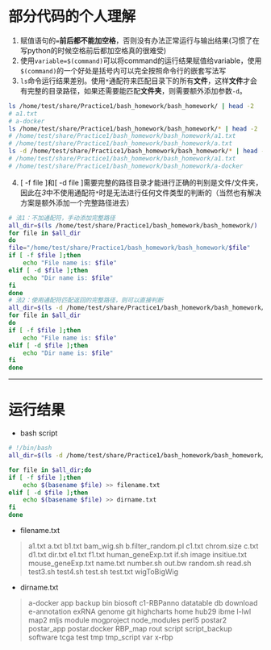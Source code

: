# 部分代码的个人理解
1. 赋值语句的`=`**前后都不能加空格**，否则没有办法正常运行与输出结果(习惯了在写python的时候空格前后都加空格真的很难受)
2. 使用`variable=$(command)`可以将command的运行结果赋值给variable，使用`$(command)`的一个好处是括号内可以完全按照命令行的嵌套写法写
3. `ls`命令运行结果差别。使用`*`通配符来匹配目录下的所有**文件**，这样**文件**才会有完整的目录路径，如果还需要能匹配**文件夹**，则需要额外添加参数`-d`。
```bash
ls /home/test/share/Practice1/bash_homework/bash_homework/ | head -2
# a1.txt
# a-docker
ls /home/test/share/Practice1/bash_homework/bash_homework/* | head -2
# /home/test/share/Practice1/bash_homework/bash_homework/a1.txt
# /home/test/share/Practice1/bash_homework/bash_homework/a.txt
ls -d /home/test/share/Practice1/bash_homework/bash_homework/* | head -2
# /home/test/share/Practice1/bash_homework/bash_homework/a1.txt
# /home/test/share/Practice1/bash_homework/bash_homework/a-docker
```
4. [ -f file ]和[ -d file ]需要完整的路径目录才能进行正确的判别是文件/文件夹，因此在*3*中不使用通配符`*`时是无法进行任何文件类型的判断的（当然也有解决方案是额外添加一个完整路径进去）
```bash
# 法1：不加通配符，手动添加完整路径
all_dir=$(ls /home/test/share/Practice1/bash_homework/bash_homework/)
for file in $all_dir
do 
file="/home/test/share/Practice1/bash_homework/bash_homework/$file"
if [ -f $file ];then
    echo "File name is: $file"
elif [ -d $file ];then
    echo "Dir name is: $file"
fi
done
# 法2：使用通配符匹配返回的完整路径，则可以直接判断
all_dir=$(ls -d /home/test/share/Practice1/bash_homework/bash_homework/*)
for file in $all_dir
do 
if [ -f $file ];then
    echo "File name is: $file"
elif [ -d $file ];then
    echo "Dir name is: $file"
fi
done
```

---
# 运行结果
* bash script
```bash
# !/bin/bash
all_dir=$(ls -d /home/test/share/Practice1/bash_homework/bash_homework/*)

for file in $all_dir;do 
if [ -f $file ];then
    echo $(basename $file) >> filename.txt
elif [ -d $file ];then
    echo $(basename $file) >> dirname.txt
fi
done
```
* filename.txt
> a1.txt
a.txt
b1.txt
bam_wig.sh
b.filter_random.pl
c1.txt
chrom.size
c.txt
d1.txt
dir.txt
e1.txt
f1.txt
human_geneExp.txt
if.sh
image
insitiue.txt
mouse_geneExp.txt
name.txt
number.sh
out.bw
random.sh
read.sh
test3.sh
test4.sh
test.sh
test.txt
> wigToBigWig
* dirname.txt
> a-docker
app
backup
bin
biosoft
c1-RBPanno
datatable
db
download
e-annotation
exRNA
genome
git
highcharts
home
hub29
ibme
l-lwl
map2
mljs
module
mogproject
node_modules
perl5
postar2
postar_app
postar.docker
RBP_map
rout
script
script_backup
software
tcga
test
tmp
tmp_script
var
> x-rbp
